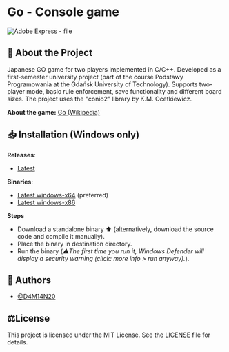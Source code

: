 # Go - Console game
![Adobe Express - file](https://github.com/user-attachments/assets/c2f6a341-d5dc-48ab-b62d-d958a7fab33a)

## 📜 About the Project
Japanese GO game for two players implemented in C/C++.
Developed as a first-semester university project (part of the course Podstawy Programowania at the Gdańsk University of Technology). 
Supports two-player mode, basic rule enforcement, save functionality and different board sizes. 
The project uses the "conio2" library by K.M. Ocetkiewicz.

**About the game:**
[Go (Wikipedia)](https://en.wikipedia.org/wiki/Go_(game))

## 📥 Installation (Windows only)

**Releases**:
- [Latest](https://github.com/D4M14N20/GO-PP2022/releases/latest)

**Binaries**:
- [Latest windows-x64](https://github.com/D4M14N20/GO-PP22/releases/latest/download/Go_win64.exe) (preferred)
- [Latest windows-x86](https://github.com/D4M14N20/GO-PP22/releases/latest/download/Go_win32.exe)

**Steps**
- Download a standalone binary ⬆️ (alternatively, download the source code and compile it manually).
- Place the binary in destination directory.
- Run the binary (_⚠️The first time you run it, Windows Defender will display a security warning (click: more info > run anyway)._).

## 👥 Authors
- [@D4M14N20](https://github.com/D4M14N20)

## ⚖️License
This project is licensed under the MIT License. See the [LICENSE](LICENSE) file for details.





